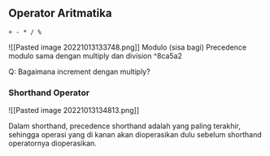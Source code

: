 ## Operator Aritmatika 
` + - * / % `

![[Pasted image 20221013133748.png]]
Modulo (sisa bagi)
Precedence modulo sama dengan multiply dan division ^8ca5a2

Q: Bagaimana increment dengan multiply?

### Shorthand Operator
![[Pasted image 20221013134813.png]]

Dalam shorthand, precedence shorthand adalah yang paling terakhir, sehingga operasi yang di kanan akan dioperasikan dulu sebelum shorthand operatornya dioperasikan.
